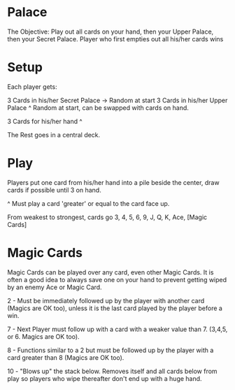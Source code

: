 # Palace

The Objective: Play out all cards on your hand, then your Upper Palace, then your Secret Palace. Player who first empties out all his/her cards wins

# Setup

Each player gets:

3 Cards in his/her Secret Palace -> Random at start
3 Cards in his/her Upper Palace
	^ Random at start, can be swapped with cards on hand.

3 Cards for his/her hand ^

The Rest goes in a central deck.

# Play

Players put one card from his/her hand into a pile beside the center, draw cards if possible until 3 on hand.

^ Must play a card 'greater' or equal to the card face up.


From weakest to strongest, cards go 3, 4, 5, 6, 9, J, Q, K, Ace, [Magic Cards]

# Magic Cards

Magic Cards can be played over any card, even other Magic Cards. It is often a good idea to always save one on your hand to prevent getting wiped by an enemy Ace or Magic Card.

2 - Must be immediately followed up by the player with another card (Magics are OK too), unless it is the last card played by the player before a win.

7 - Next Player must follow up with a card with a weaker value than 7. (3,4,5, or 6. Magics are OK too).

8 - Functions similar to a 2 but must be followed up by the player with a card greater than 8 (Magics are OK too).

10 - "Blows up" the stack below. Removes itself and all cards below from play so players who wipe thereafter don't end up with a huge hand.

